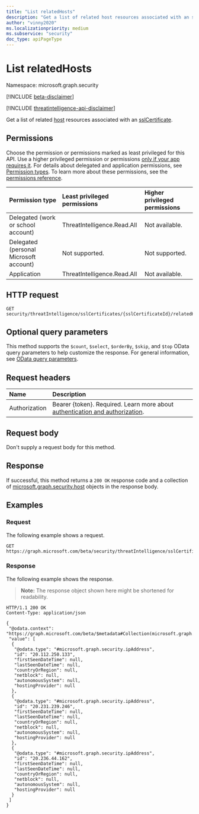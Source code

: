 ```yaml
---
title: "List relatedHosts"
description: "Get a list of related host resources associated with an sslCertificate."
author: "vinny2020"
ms.localizationpriority: medium
ms.subservice: "security"
doc_type: apiPageType
---
```


# List relatedHosts
Namespace: microsoft.graph.security

[!INCLUDE [beta-disclaimer](../../includes/beta-disclaimer.md)]

[!INCLUDE [threatintelligence-api-disclaimer](../../includes/threatintelligence-api-disclaimer.md)]

Get a list of related [host](../resources/security-host.md) resources associated with an [sslCertificate](../resources/security-sslcertificate.md).

## Permissions
Choose the permission or permissions marked as least privileged for this API. Use a higher privileged permission or permissions [only if your app requires it](/graph/permissions-overview#best-practices-for-using-microsoft-graph-permissions). For details about delegated and application permissions, see [Permission types](/graph/permissions-overview#permission-types). To learn more about these permissions, see the [permissions reference](/graph/permissions-reference).

<!-- { "blockType": "permissions", "name": "security_host_list_relatedhosts" } -->


|Permission type|Least privileged permissions|Higher privileged permissions|
|:---|:---|:---|
|Delegated (work or school account)|ThreatIntelligence.Read.All|Not available.|
|Delegated (personal Microsoft account)|Not supported.|Not supported.|
|Application|ThreatIntelligence.Read.All|Not available.|

## HTTP request
<!-- {
  "blockType": "ignored"
}
-->
``` http
GET security/threatIntelligence/sslCertificates/{sslCertificateId}/relatedHosts
```

## Optional query parameters

This method supports the `$count`, `$select`, `$orderBy`, `$skip`, and `$top` OData query parameters to help customize the response. For general information, see [OData query parameters](/graph/query-parameters).

## Request headers
|Name|Description|
|:---|:---|
|Authorization|Bearer {token}. Required. Learn more about [authentication and authorization](/graph/auth/auth-concepts).|

## Request body
Don't supply a request body for this method.

## Response
If successful, this method returns a `200 OK` response code and a collection of [microsoft.graph.security.host](../resources/security-host.md) objects in the response body.

## Examples

### Request

The following example shows a request.
<!-- {
  "blockType": "request",
  "name": "list_relatedHost",
  "sampleKeys": ["MDJjODMzNDIzYzYwOTIzNjM1YTA0OTRhMmI2NThjYWM5NDFmM2FmMA=="]
}
-->
``` http
GET https://graph.microsoft.com/beta/security/threatIntelligence/sslCertificates/MDJjODMzNDIzYzYwOTIzNjM1YTA0OTRhMmI2NThjYWM5NDFmM2FmMA==/relatedHosts
```

### Response
The following example shows the response.
>**Note:** The response object shown here might be shortened for readability.
<!-- {
  "blockType": "response",
  "truncated": true,
  "@odata.type": "Collection(microsoft.graph.security.host)"
}
-->
``` http
HTTP/1.1 200 OK
Content-Type: application/json

{
 "@odata.context": "https://graph.microsoft.com/beta/$metadata#Collection(microsoft.graph.security.host)",
 "value": [
  {
   "@odata.type": "#microsoft.graph.security.ipAddress",
   "id": "20.112.250.133",
   "firstSeenDateTime": null,
   "lastSeenDateTime": null,
   "countryOrRegion": null,
   "netblock": null,
   "autonomousSystem": null,
   "hostingProvider": null
  },
  {
   "@odata.type": "#microsoft.graph.security.ipAddress",
   "id": "20.231.239.246",
   "firstSeenDateTime": null,
   "lastSeenDateTime": null,
   "countryOrRegion": null,
   "netblock": null,
   "autonomousSystem": null,
   "hostingProvider": null
  },
  {
   "@odata.type": "#microsoft.graph.security.ipAddress",
   "id": "20.236.44.162",
   "firstSeenDateTime": null,
   "lastSeenDateTime": null,
   "countryOrRegion": null,
   "netblock": null,
   "autonomousSystem": null,
   "hostingProvider": null
  }
 ]
}
```
